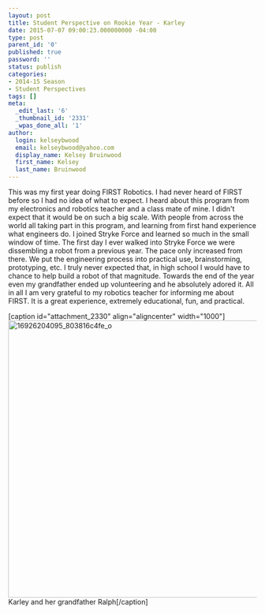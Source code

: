 ```yaml
---
layout: post
title: Student Perspective on Rookie Year - Karley
date: 2015-07-07 09:00:23.000000000 -04:00
type: post
parent_id: '0'
published: true
password: ''
status: publish
categories:
- 2014-15 Season
- Student Perspectives
tags: []
meta:
  _edit_last: '6'
  _thumbnail_id: '2331'
  _wpas_done_all: '1'
author:
  login: kelseybwood
  email: kelseybwood@yahoo.com
  display_name: Kelsey Bruinwood
  first_name: Kelsey
  last_name: Bruinwood
---
```

<p>This was my first year doing FIRST Robotics. I had never heard of FIRST before so I had no idea of what to expect. I heard about this program from my electronics and robotics teacher and a class mate of mine. I didn't expect that it would be on such a big scale. With people from across the world all taking part in this program, and learning from first hand experience what engineers do. I joined Stryke Force and learned so much in the small window of time. The first day I ever walked into Stryke Force we were dissembling a robot from a previous year. The pace only increased from there. We put the engineering process into practical use, brainstorming, prototyping, etc. I truly never expected that, in high school I would have to chance to help build a robot of that magnitude. Towards the end of the year even my grandfather ended up volunteering and he absolutely adored it. All in all I am very grateful to my robotics teacher for informing me about FIRST. It is a great experience, extremely educational, fun, and practical.</p>
<p>[caption id="attachment_2330" align="aligncenter" width="1000"]<a href="http://strykeforce.org/wp-content/uploads/2015/07/16926204095_803816c4fe_o.jpg"><img class="wp-image-2330 size-large" src="{{ site.baseurl }}/assets/images/16926204095_803816c4fe_o-1024x575.jpg" alt="16926204095_803816c4fe_o" width="1000" height="562" /></a> Karley and her grandfather Ralph[/caption]</p>
